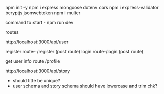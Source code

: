 npm init -y
npm i express mongoose dotenv cors
npm i express-validator bcryptjs jsonwebtoken
npm i multer


command to start -
npm run dev


routes

http://localhost:3000/api/user

register route- /register
 (post route)
login route-/login 
(post route)

get user info route
/profile



http://localhost:3000/api/story

- should title be unique?
- user schema and story schema should have lowercase and trim chk?
